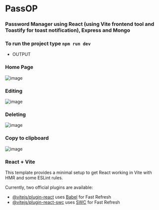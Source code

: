 # PassOP
### Password Manager using React (using Vite frontend tool and Toastify for toast notification), Express and Mongo
### To run the project type ``` npm run dev ```

- OUTPUT

### Home Page
![image](https://github.com/user-attachments/assets/bcc548c7-0553-4e30-ab10-43fcded4b513)

### Editing
![image](https://github.com/user-attachments/assets/13ef6e5e-a6e1-473f-848a-135ad6cfbe13)

### Deleting
![image](https://github.com/user-attachments/assets/f16211ee-1a5a-4f92-90b9-cde118f6cb68)

### Copy to clipboard
![image](https://github.com/user-attachments/assets/093696f1-26ff-45ae-b410-ed47b92ba692)


### React + Vite
This template provides a minimal setup to get React working in Vite with HMR and some ESLint rules.

Currently, two official plugins are available:

- [@vitejs/plugin-react](https://github.com/vitejs/vite-plugin-react/blob/main/packages/plugin-react/README.md) uses [Babel](https://babeljs.io/) for Fast Refresh
- [@vitejs/plugin-react-swc](https://github.com/vitejs/vite-plugin-react-swc) uses [SWC](https://swc.rs/) for Fast Refresh
